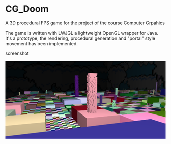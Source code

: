 # CG_Doom
A 3D procedural FPS game for the project of the course Computer Grpahics

The game is written with LWJGL a lightweight OpenGL wrapper for Java. It's a prototype, the rendering, procedural generation and "portal" style movement has been implemented.

screenshot

![](https://github.com/MetaDev/CG_Doom/blob/har/Untitled.png)
